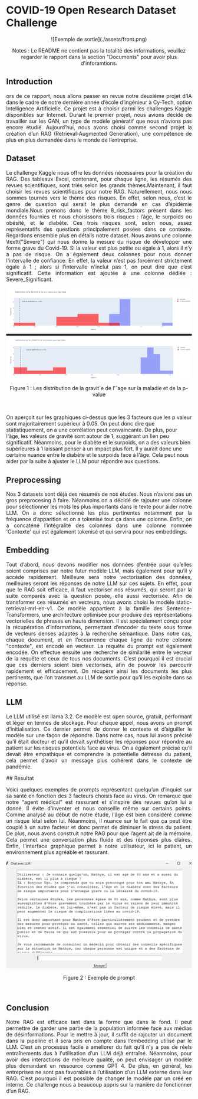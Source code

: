 
# COVID-19 Open Research Dataset Challenge
 
<p align="center">
![Exemple de sortie](./assets/front.png)
</p>
<p align="center">
Notes : Le README ne contient pas la totalité des informations, veuillez regarder le rapport dans la section "Documents" pour avoir plus d'inforamtions.
</p>

## Introduction
<p align="justify">
ors de ce rapport, nous allons passer en revue notre deuxième projet d’IA dans le cadre de notre dernière année d’école d’ingénieur à Cy-Tech, option Intelligence Artificielle. Ce projet est à choisir parmi les challenges Kaggle disponibles sur Internet. Durant le premier projet, nous avions décidé de travailler sur les GAN, un type de modèle génératif que nous n’avions pas encore étudié. Aujourd’hui, nous avons choisi comme second projet la création d’un RAG (Retrieval-Augmented Generation), une compétence de plus en plus demandée dans le monde de l’entreprise.
</p>


## Dataset
<p align="justify">
Le challenge Kaggle nous offre les données nécessaires pour la création du RAG. Des tableaux Excel, contenant, pour chaque ligne, les résumés des revues scientifiques, sont triés selon les grands thèmes.Maintenant, il faut choisir les revues scientifiques pour notre RAG. Naturellement, nous nous sommes tournés vers le thème des risques. En effet, selon nous, c’est le genre de question qui serait le plus demandé en cas d’épidémie mondiale.Nous prenons donc le thème 8_risk_factors présent dans les données fournies et nous choisissons trois risques : l’âge, le surpoids ou obésité, et le diabète. Ces trois risques sont, selon nous, assez représentatifs des questions principalement posées dans ce contexte. Regardons ensemble plus en détails notre dataset. Nous avons une colonne \textt{"Severe"} qui nous donne la mesure du risque de développer une forme grave du Covid-19. Si la valeur est plus petite ou égale à 1, alors il n’y a pas de risque. On a également deux colonnes pour nous donner l'intervalle de confiance. En effet, la valeur n’est pas forcément strictement égale à 1 ; alors si l’intervalle n'inclut pas 1, on peut dire que c’est significatif. Cette information est ajoutée à une colonne dédiée : Severe_Significant.
</p>


<p align="center">
  <img src="./assets/age.png" />
</p>

<p align="center">
  Figure 1 : Les distribution de la gravit´e de l’ˆage sur la maladie et de la p-value
</p>
<br>


<p align="justify">

On aperçoit sur les graphiques ci-dessus que les 3 facteurs que les p valeur sont majoritairement supérieur à 0.05. On peut donc dire que statistiquement, on a une corrélation peut convaincante. De plus, pour l'âge, les valeurs de gravité sont autour de 1, suggérant un lien peu significatif. Néanmoins, pour le diabète et le surpoids, on a des valeurs bien supérieures à 1 laissant penser à un impact plus fort. Il y aurait donc une certaine nuance entre le diabète et le surpoids face à l'âge. Cela peut nous aider par la suite à ajuster le LLM pour répondre aux questions.
</p>


## Preprocessing


<p align="justify">
Nos 3 datasets sont déjà des résumés de nos études. Nous n’avions pas un gros preprocesing à faire. Néanmoins on a décidé de rajouter une colonne pour sélectionner les mots les plus importants dans le texte pour aider notre LLM. On a donc sélectionné les plus pertinentes notamment par la fréquence d’apparition et on a tokenisé tout ça dans une colonne. Enfin, on a concaténé l’intégralité des colonnes dans une colonne nommée 'Contexte' qui est également tokenisé et qui servira pour nos embeddings. 
</p>


## Embedding
<p align="justify">
Tout d’abord, nous devons modifier nos données d’entrée pour qu’elles soient comprises par notre futur modèle LLM, mais également pour qu’il y accède rapidement. Meilleure sera notre vectorisation des données, meilleures seront les réponses de notre LLM sur ces sujets. En effet, pour que le RAG soit efficace, il faut vectoriser nos résumés, qui seront par la suite comparés avec la question posée, elle aussi vectorisée. Afin de transformer ces résumés en vecteurs, nous avons choisi le modèle static-retrieval-mrl-en-v1. Ce modèle appartient à la famille des Sentence-Transformers, une architecture optimisée pour produire des représentations vectorielles de phrases en haute dimension. Il est spécialement conçu pour la récupération d’informations, permettant d’encoder du texte sous forme de vecteurs denses adaptés à la recherche sémantique.
Dans notre cas, chaque document, et en l’occurrence chaque ligne de notre colonne "contexte", est encodé en vecteur. La requête du prompt est également encodée. On effectue ensuite une recherche de similarité entre le vecteur de la requête et ceux de tous nos documents. C’est pourquoi il est crucial que ces derniers soient bien vectorisés, afin de pouvoir les parcourir rapidement et efficacement. On récupère ainsi les documents les plus pertinents, que l’on transmet au LLM de sortie pour qu’il les exploite dans sa réponse.
</p>


## LLM
<p align="justify">
Le LLM utilisé est llama 3.2. Ce modèle est open source, gratuit, performant et léger en termes de stockage. Pour chaque appel, nous avons un prompt d’initialisation. Ce dernier permet de donner le contexte et d’aiguiller le modèle sur une façon de répondre. Dans notre cas, nous lui avons précisé qu’il était docteur et qu’il devait synthétiser les réponses pour répondre au patient sur les risques potentiels face au virus. On a également précisé qu’il devait être empathique et comprendre la potentielle détresse du patient, cela permet d’avoir un message plus cohérent dans le contexte de pandémie.
</p>
## Resultat
<p align="justify">
Voici quelques exemples de prompts représentant quelqu’un d’inquiet sur sa santé en fonction des 3 facteurs choisis face au virus. On remarque que notre “agent médical” est rassurant et s’inspire des revues qu’on lui a donné. Il évite d’inventer et nous conseille même sur certains points. Comme analysé au début de notre étude, l'âge est bien considéré comme un risque létal selon lui. Néanmoins, il nuance sur le fait que ça peut être couplé à un autre facteur et donc permet de diminuer le stress du patient. De plus, nous avons construit notre RAG pour que l’agent ait de la mémoire. Cela permet une conversation plus fluide et des réponses plus claires. Enfin, l’interface graphique permet à notre utilisateur, ici le patient, un environnement plus agréable et rassurant.
</p>

<p align="center">
  <img src="./assets/resume.png" />
</p>

<p align="center">
  Figure 2 : Exemple de prompt
</p>
<br>

## Conclusion
<p align="justify">
Notre RAG est efficace tant dans la forme que dans le fond. Il peut permettre de garder une partie de la population informée face aux médias de désinformations. Pour le mettre à jour, il suffit de rajouter un document dans la pipeline et il sera pris en compte dans l’embedding utilisé par le LLM. C’est un processus facile à améliorer du fait qu’il n’y a pas de réels entraînements dus à l'utilisation d’un LLM déjà entraîné. Néanmoins, pour avoir des interactions de meilleure qualité, on peut envisager un modèle plus demandant en ressource comme GPT 4. De plus, en général, les entreprises ne sont pas favorables à l’utilisation d’un LLM externe dans leur RAG. C’est pourquoi il est possible de changer le modèle par un créé en interne. Ce challenge nous a beaucoup appris sur la manière de fonctionner d’un RAG.
</p>
